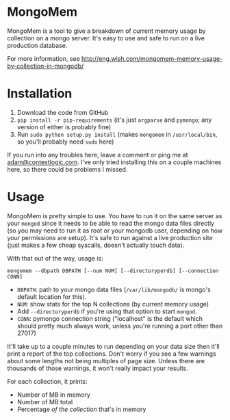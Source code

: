 # MongoMem

MongoMem is a tool to give a breakdown of current memory usage by collection on a mongo server. It's easy to use and safe to run on a live production database. 

For more information, see http://eng.wish.com/mongomem-memory-usage-by-collection-in-mongodb/

# Installation

1.  Download the code from GitHub
2.  `pip install -r pip-requirements` (it's just `argparse` and `pymongo`; any version of either is probably fine)
3.  Run `sudo python setup.py install` (makes `mongomem` in `/usr/local/bin`, so you'll probably need `sudo` here)

If you run into any troubles here, leave a comment or ping me at adam@contextlogic.com. I've only tried installing this on a couple machines here, so there could be problems I missed.

# Usage

MongoMem is pretty simple to use. You have to run it on the same server as your `mongod` since it needs to be able to read the mongo data files directly (so you may need to run it as root or your mongodb user, depending on how your permissions are setup). It's safe to run against a live production site (just makes a few cheap syscalls, doesn't actually touch data).

With that out of the way, usage is:

    mongomem --dbpath DBPATH [--num NUM] [--directoryperdb] [--connection CONN] 
    

*   `DBPATH`: path to your mongo data files (`/var/lib/mongodb/` is mongo's default location for this). 
*   `NUM`: show stats for the top N collections (by current memory usage)
*   Add `--directoryperdb` if you're using that option to start `mongod`. 
*   `CONN`: pymongo connection string ("localhost" is the default which should pretty much always work, unless you're running a port other than 27017) 

It'll take up to a couple minutes to run depending on your data size then it'll print a report of the top collections. Don't worry if you see a few warnings about some lengths not being multiples of page size. Unless there are thousands of those warnings, it won't really impact your results.

For each collection, it prints:

*   Number of MB in memory
*   Number of MB total
*   Percentage *of the collection* that's in memory
